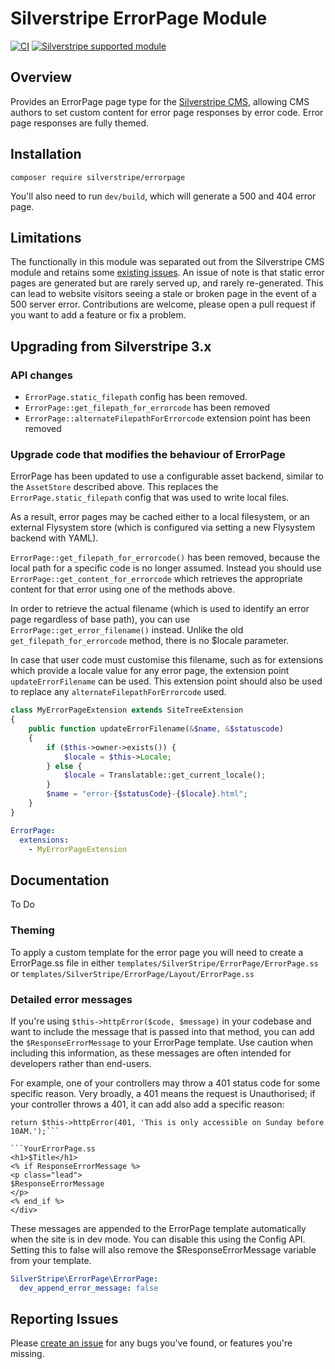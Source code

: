# Silverstripe ErrorPage Module

[![CI](https://github.com/silverstripe/silverstripe-errorpage/actions/workflows/ci.yml/badge.svg)](https://github.com/silverstripe/silverstripe-errorpage/actions/workflows/ci.yml)
[![Silverstripe supported module](https://img.shields.io/badge/silverstripe-supported-0071C4.svg)](https://www.silverstripe.org/software/addons/silverstripe-commercially-supported-module-list/)

## Overview

Provides an ErrorPage page type for the [Silverstripe CMS](https://github.com/silverstripe/silverstripe-cms), allowing CMS authors to set custom content for error page responses by error code. Error page responses are fully themed.

## Installation

```
composer require silverstripe/errorpage
```

You'll also need to run `dev/build`, which will generate a 500 and 404 error page.

## Limitations

The functionally in this module was separated out from the Silverstripe CMS module and retains some [existing issues](https://github.com/silverstripe/silverstripe-framework/issues/4149).
An issue of note is that static error pages are generated but are rarely served up, and rarely re-generated. This can lead to website visitors seeing a stale or broken page in the event of a 500 server error.
Contributions are welcome, please open a pull request if you want to add a feature or fix a problem.

## Upgrading from Silverstripe 3.x

### API changes

* `ErrorPage.static_filepath` config has been removed.
* `ErrorPage::get_filepath_for_errorcode` has been removed
* `ErrorPage::alternateFilepathForErrorcode` extension point has been removed

### Upgrade code that modifies the behaviour of ErrorPage

ErrorPage has been updated to use a configurable asset backend, similar to the `AssetStore` described above.
This replaces the `ErrorPage.static_filepath` config that was used to write local files.

As a result, error pages may be cached either to a local filesystem, or an external Flysystem store
(which is configured via setting a new Flysystem backend with YAML).

`ErrorPage::get_filepath_for_errorcode()` has been removed, because the local path for a specific code is
no longer assumed. Instead you should use `ErrorPage::get_content_for_errorcode` which retrieves the
appropriate content for that error using one of the methods above.

In order to retrieve the actual filename (which is used to identify an error page regardless of base
path), you can use `ErrorPage::get_error_filename()` instead. Unlike the old `get_filepath_for_errorcode`
method, there is no $locale parameter.

In case that user code must customise this filename, such as for extensions which provide a locale value
for any error page, the extension point `updateErrorFilename` can be used. This extension point should
also be used to replace any `alternateFilepathForErrorcode` used.

```php
class MyErrorPageExtension extends SiteTreeExtension
{
	public function updateErrorFilename(&$name, &$statuscode)
    {
		if ($this->owner->exists()) {
			$locale = $this->Locale;
		} else {
			$locale = Translatable::get_current_locale();
		}
		$name = "error-{$statusCode}-{$locale}.html";
	}
}
```

```yml
ErrorPage:
  extensions:
    - MyErrorPageExtension
```

## Documentation

To Do
### Theming
To apply a custom template for the error page you will need to create a ErrorPage.ss file in either `templates/SilverStripe/ErrorPage/ErrorPage.ss` or `templates/SilverStripe/ErrorPage/Layout/ErrorPage.ss`

### Detailed error messages
If you're using `$this->httpError($code, $message)` in your codebase and want to include the message that is passed into that method, you can add the `$ResponseErrorMessage` to your ErrorPage template. Use caution when including this information, as these messages are often intended for developers rather than end-users. 

For example, one of your controllers may throw a 401 status code for some specific reason. Very broadly, a 401 means the request is Unauthorised; if your controller throws a 401, it can add also add a specific reason:

```YourController.php
return $this->httpError(401, 'This is only accessible on Sunday before 10AM.');```

```YourErrorPage.ss
<h1>$Title</h1>
<% if ResponseErrorMessage %>
<p class="lead">
$ResponseErrorMessage
</p>
<% end_if %>
</div>
```

These messages are appended to the ErrorPage template automatically when the site is in dev mode. You can disable this using the Config API. Setting this to false will also remove the $ResponseErrorMessage variable from your template.
```yml
SilverStripe\ErrorPage\ErrorPage:
  dev_append_error_message: false
```

## Reporting Issues

Please [create an issue](http://github.com/silverstripe/silverstripe-errorpage/issues) for any bugs you've found, or features you're missing.
